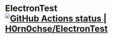 # ElectronTest  [![GitHub Actions status | H0rn0chse/ElectronTest](https://github.com/H0rn0chse/ElectronTest/workflows/Build%2Frelease/badge.svg)](https://github.com/H0rn0chse/ElectronTest/actions?query=workflow%3ABuild%2Frelease)
